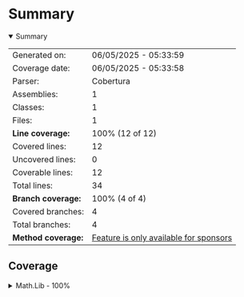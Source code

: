 # Summary
<details open><summary>Summary</summary>

|||
|:---|:---|
| Generated on: | 06/05/2025 - 05:33:59 |
| Coverage date: | 06/05/2025 - 05:33:58 |
| Parser: | Cobertura |
| Assemblies: | 1 |
| Classes: | 1 |
| Files: | 1 |
| **Line coverage:** | 100% (12 of 12) |
| Covered lines: | 12 |
| Uncovered lines: | 0 |
| Coverable lines: | 12 |
| Total lines: | 34 |
| **Branch coverage:** | 100% (4 of 4) |
| Covered branches: | 4 |
| Total branches: | 4 |
| **Method coverage:** | [Feature is only available for sponsors](https://reportgenerator.io/pro) |

</details>

## Coverage
<details><summary>Math.Lib - 100%</summary>

|**Name**|**Line**|**Branch**|
|:---|---:|---:|
|**Math.Lib**|**100%**|**100%**|
|Math.Lib.Rooter|100%|100%|

</details>
